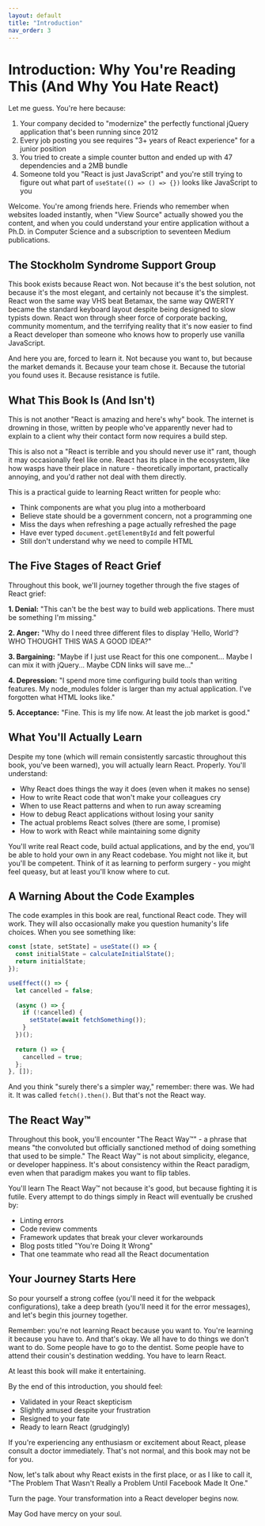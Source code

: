 ```yaml
---
layout: default
title: "Introduction"
nav_order: 3
---
```


# Introduction: Why You're Reading This (And Why You Hate React)

Let me guess. You're here because:

1. Your company decided to "modernize" the perfectly functional jQuery application that's been running since 2012
2. Every job posting you see requires "3+ years of React experience" for a junior position
3. You tried to create a simple counter button and ended up with 47 dependencies and a 2MB bundle
4. Someone told you "React is just JavaScript" and you're still trying to figure out what part of `useState(() => () => {})` looks like JavaScript to you

Welcome. You're among friends here. Friends who remember when websites loaded instantly, when "View Source" actually showed you the content, and when you could understand your entire application without a Ph.D. in Computer Science and a subscription to seventeen Medium publications.

## The Stockholm Syndrome Support Group

This book exists because React won. Not because it's the best solution, not because it's the most elegant, and certainly not because it's the simplest. React won the same way VHS beat Betamax, the same way QWERTY became the standard keyboard layout despite being designed to slow typists down. React won through sheer force of corporate backing, community momentum, and the terrifying reality that it's now easier to find a React developer than someone who knows how to properly use vanilla JavaScript.

And here you are, forced to learn it. Not because you want to, but because the market demands it. Because your team chose it. Because the tutorial you found uses it. Because resistance is futile.

## What This Book Is (And Isn't)

This is not another "React is amazing and here's why" book. The internet is drowning in those, written by people who've apparently never had to explain to a client why their contact form now requires a build step.

This is also not a "React is terrible and you should never use it" rant, though it may occasionally feel like one. React has its place in the ecosystem, like how wasps have their place in nature - theoretically important, practically annoying, and you'd rather not deal with them directly.

This is a practical guide to learning React written for people who:
- Think components are what you plug into a motherboard
- Believe state should be a government concern, not a programming one
- Miss the days when refreshing a page actually refreshed the page
- Have ever typed `document.getElementById` and felt powerful
- Still don't understand why we need to compile HTML

## The Five Stages of React Grief

Throughout this book, we'll journey together through the five stages of React grief:

**1. Denial:** "This can't be the best way to build web applications. There must be something I'm missing."

**2. Anger:** "Why do I need three different files to display 'Hello, World'? WHO THOUGHT THIS WAS A GOOD IDEA?"

**3. Bargaining:** "Maybe if I just use React for this one component... Maybe I can mix it with jQuery... Maybe CDN links will save me..."

**4. Depression:** "I spend more time configuring build tools than writing features. My node_modules folder is larger than my actual application. I've forgotten what HTML looks like."

**5. Acceptance:** "Fine. This is my life now. At least the job market is good."

## What You'll Actually Learn

Despite my tone (which will remain consistently sarcastic throughout this book, you've been warned), you will actually learn React. Properly. You'll understand:

- Why React does things the way it does (even when it makes no sense)
- How to write React code that won't make your colleagues cry
- When to use React patterns and when to run away screaming
- How to debug React applications without losing your sanity
- The actual problems React solves (there are some, I promise)
- How to work with React while maintaining some dignity

You'll write real React code, build actual applications, and by the end, you'll be able to hold your own in any React codebase. You might not like it, but you'll be competent. Think of it as learning to perform surgery - you might feel queasy, but at least you'll know where to cut.

## A Warning About the Code Examples

The code examples in this book are real, functional React code. They will work. They will also occasionally make you question humanity's life choices. When you see something like:

```javascript
const [state, setState] = useState(() => {
  const initialState = calculateInitialState();
  return initialState;
});

useEffect(() => {
  let cancelled = false;
  
  (async () => {
    if (!cancelled) {
      setState(await fetchSomething());
    }
  })();
  
  return () => {
    cancelled = true;
  };
}, []);
```

And you think "surely there's a simpler way," remember: there was. We had it. It was called `fetch().then()`. But that's not the React way.

## The React Way™

Throughout this book, you'll encounter "The React Way™" - a phrase that means "the convoluted but officially sanctioned method of doing something that used to be simple." The React Way™ is not about simplicity, elegance, or developer happiness. It's about consistency within the React paradigm, even when that paradigm makes you want to flip tables.

You'll learn The React Way™ not because it's good, but because fighting it is futile. Every attempt to do things simply in React will eventually be crushed by:
- Linting errors
- Code review comments
- Framework updates that break your clever workarounds
- Blog posts titled "You're Doing It Wrong"
- That one teammate who read all the React documentation

## Your Journey Starts Here

So pour yourself a strong coffee (you'll need it for the webpack configurations), take a deep breath (you'll need it for the error messages), and let's begin this journey together.

Remember: you're not learning React because you want to. You're learning it because you have to. And that's okay. We all have to do things we don't want to do. Some people have to go to the dentist. Some people have to attend their cousin's destination wedding. You have to learn React.

At least this book will make it entertaining.

By the end of this introduction, you should feel:
- Validated in your React skepticism
- Slightly amused despite your frustration
- Resigned to your fate
- Ready to learn React (grudgingly)

If you're experiencing any enthusiasm or excitement about React, please consult a doctor immediately. That's not normal, and this book may not be for you.

Now, let's talk about why React exists in the first place, or as I like to call it, "The Problem That Wasn't Really a Problem Until Facebook Made It One."

Turn the page. Your transformation into a React developer begins now.

May God have mercy on your soul.